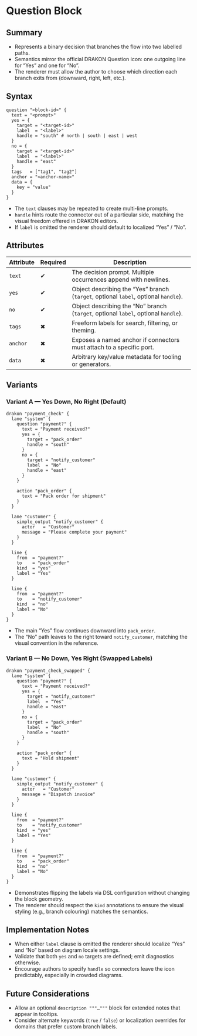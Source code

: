 # Question Block

## Summary

- Represents a binary decision that branches the flow into two labelled paths.
- Semantics mirror the official DRAKON Question icon: one outgoing line for “Yes” and one for “No”.
- The renderer must allow the author to choose which direction each branch exits from (downward, right, left, etc.).

## Syntax

```hcl
question "<block-id>" {
  text = "<prompt>"
  yes = {
    target = "<target-id>"
    label  = "<label>"
    handle = "south" # north | south | east | west
  }
  no = {
    target = "<target-id>"
    label  = "<label>"
    handle = "east"
  }
  tags   = ["tag1", "tag2"]
  anchor = "<anchor-name>"
  data = {
    key = "value"
  }
}
```

- The `text` clauses may be repeated to create multi-line prompts.
- `handle` hints route the connector out of a particular side, matching the visual freedom offered in DRAKON editors.
- If `label` is omitted the renderer should default to localized “Yes” / “No”.

## Attributes

| Attribute | Required | Description |
|-----------|----------|-------------|
| `text` | ✔ | The decision prompt. Multiple occurrences append with newlines. |
| `yes` | ✔ | Object describing the “Yes” branch (`target`, optional `label`, optional `handle`). |
| `no` | ✔ | Object describing the “No” branch (`target`, optional `label`, optional `handle`). |
| `tags` | ✖ | Freeform labels for search, filtering, or theming. |
| `anchor` | ✖ | Exposes a named anchor if connectors must attach to a specific port. |
| `data` | ✖ | Arbitrary key/value metadata for tooling or generators. |

## Variants

### Variant A — Yes Down, No Right (Default)

```hcl
drakon "payment_check" {
  lane "system" {
    question "payment?" {
      text = "Payment received?"
      yes = {
        target = "pack_order"
        handle = "south"
      }
      no = {
        target = "notify_customer"
        label  = "No"
        handle = "east"
      }
    }

    action "pack_order" {
      text = "Pack order for shipment"
    }
  }

  lane "customer" {
    simple_output "notify_customer" {
      actor   = "Customer"
      message = "Please complete your payment"
    }
  }

  line {
    from  = "payment?"
    to    = "pack_order"
    kind  = "yes"
    label = "Yes"
  }

  line {
    from  = "payment?"
    to    = "notify_customer"
    kind  = "no"
    label = "No"
  }
}
```

- The main “Yes” flow continues downward into `pack_order`.
- The “No” path leaves to the right toward `notify_customer`, matching the visual convention in the reference.

### Variant B — No Down, Yes Right (Swapped Labels)

```hcl
drakon "payment_check_swapped" {
  lane "system" {
    question "payment?" {
      text = "Payment received?"
      yes = {
        target = "notify_customer"
        label  = "Yes"
        handle = "east"
      }
      no = {
        target = "pack_order"
        label  = "No"
        handle = "south"
      }
    }

    action "pack_order" {
      text = "Hold shipment"
    }
  }

  lane "customer" {
    simple_output "notify_customer" {
      actor   = "Customer"
      message = "Dispatch invoice"
    }
  }

  line {
    from  = "payment?"
    to    = "notify_customer"
    kind  = "yes"
    label = "Yes"
  }

  line {
    from  = "payment?"
    to    = "pack_order"
    kind  = "no"
    label = "No"
  }
}
```

- Demonstrates flipping the labels via DSL configuration without changing the block geometry.
- The renderer should respect the `kind` annotations to ensure the visual styling (e.g., branch colouring) matches the semantics.

## Implementation Notes

- When either `label` clause is omitted the renderer should localize “Yes” and “No” based on diagram locale settings.
- Validate that both `yes` and `no` targets are defined; emit diagnostics otherwise.
- Encourage authors to specify `handle` so connectors leave the icon predictably, especially in crowded diagrams.

## Future Considerations

- Allow an optional `description """…"""` block for extended notes that appear in tooltips.
- Consider alternate keywords (`true` / `false`) or localization overrides for domains that prefer custom branch labels.
